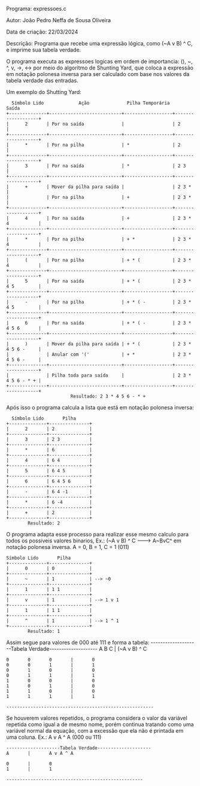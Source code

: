 Programa: expressoes.c

Autor: João Pedro Neffa de Sousa Oliveira

Data de criação: 22/03/2024

Descrição: Programa que recebe uma expressão lógica, como (~A v B) ^ C, e imprime sua tabela verdade.

O programa executa as expressoes logicas em ordem de importancia: (), ~, ^, v, ->, <->
por meio do algoritmo de Shunting Yard, que coloca a expressão em notação polonesa inversa
para ser calculado com base nos valores da tabela verdade das entradas.

Um exemplo do Shutting Yard:

      Símbolo Lido             Ação              Pilha Temporária         Saída        
    +--------------+---------------------------+------------------+-------------------+
    |      2       | Por na saída              |                  | 2                 |
    +--------------+---------------------------+------------------+-------------------+
    |      *       | Por na pilha              | *                | 2                 |
    +--------------+---------------------------+------------------+-------------------+
    |      3       | Por na saída              | *                | 2 3               |
    +--------------+---------------------------+------------------+-------------------+
    |      +       | Mover da pilha para saída |                  | 2 3 *             |
    |              | Por na pilha              | +                | 2 3 *             |
    +--------------+---------------------------+------------------+-------------------+
    |      4       | Por na saída              | +                | 2 3 * 4           |
    +--------------+---------------------------+------------------+-------------------+
    |      *       | Por na pilha              | + *              | 2 3 * 4           |
    +--------------+---------------------------+------------------+-------------------+
    |      (       | Por na pilha              | + * (            | 2 3 * 4           |
    +--------------+---------------------------+------------------+-------------------+
    |      5       | Por na saída              | + * (            | 2 3 * 4 5         |
    +--------------+---------------------------+------------------+-------------------+
    |      -       | Por na pilha              | + * ( -          | 2 3 * 4 5         |
    +--------------+---------------------------+------------------+-------------------+
    |      6       | Por na saída              | + * ( -          | 2 3 * 4 5 6       |
    +--------------+---------------------------+------------------+-------------------+
    |      )       | Mover da pilha para saída | + * (            | 2 3 * 4 5 6 -     |
    |              | Anular com '('            | + *              | 2 3 * 4 5 6 -     |
    +--------------+---------------------------+------------------+-------------------+
    |              | Pilha toda para saída     |                  | 2 3 * 4 5 6 - * + |
    +--------------+---------------------------+------------------+-------------------+
                            Resultado: 2 3 * 4 5 6 - * +

Após isso o programa calcula a lista que está em notação polonesa inversa:

      Símbolo Lido       Pilha      
    +--------------+---------------+
    |      2       | 2             |
    +--------------+---------------+
    |      3       | 2 3           |
    +--------------+---------------+
    |      *       | 6             |
    +--------------+---------------+
    |      4       | 6 4           |
    +--------------+---------------+
    |      5       | 6 4 5         |
    +--------------+---------------+
    |      6       | 6 4 5 6       |
    +--------------+---------------+
    |      -       | 6 4 -1        |
    +--------------+---------------+
    |      *       | 6 -4          |
    +--------------+---------------+
    |      +       | 2             |
    +--------------+---------------+
            Resultado: 2

O programa adapta esse processo para realizar esse mesmo calculo para todos os possiveis 
valores binarios, Ex.: 
(~A v B) ^ C ---> A~BvC^ em notação polonesa inversa.
A = 0, B = 1, C = 1 (011)

    Símbolo Lido       Pilha      
    +--------------+---------------+
    |      0       | 0             |
    +--------------+---------------+
    |      ~       | 1             | --> ~0
    +--------------+---------------+
    |      1       | 1 1           |
    +--------------+---------------+
    |      v       | 1             | --> 1 v 1
    +--------------+---------------+
    |      1       | 1 1           |
    +--------------+---------------+
    |      ^       | 1             | --> 1 ^ 1
    +--------------+---------------+
            Resultado: 1

Assim segue para valores de 000 até 111 e forma a tabela:
    --------------------Tabela Verdade--------------------
    A       B       C       |       (~A v B) ^ C

    0       0       0       |       0
    0       0       1       |       1
    0       1       0       |       0
    0       1       1       |       1
    1       0       0       |       0
    1       0       1       |       0
    1       1       0       |       0
    1       1       1       |       1

    -------------------------------------------------------

Se houverem valores repetidos, o programa considera o valor da variável repetida
como igual a de mesmo nome, porém continua tratando como uma variável normal da equação,
com a excessão que ela não é printada em uma coluna.
Ex.: A v A ^ A (000 ou 111)

    --------------------Tabela Verdade--------------------
    A       |       A v A ^ A

    0       |       0
    1       |       1

    ---------------------------------------------------